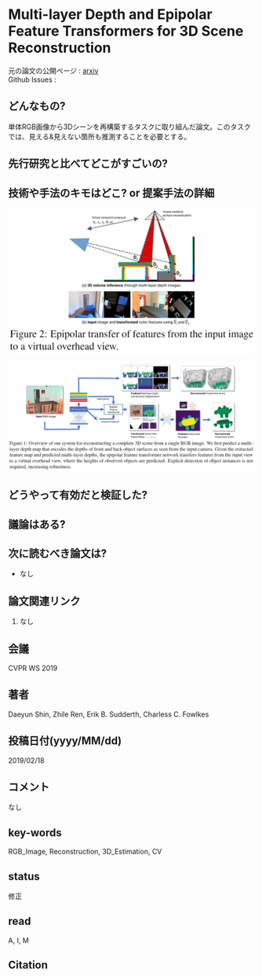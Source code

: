 # Multi-layer Depth and Epipolar Feature Transformers for 3D Scene Reconstruction

元の論文の公開ページ : [arxiv](https://arxiv.org/abs/1902.06729)  
Github Issues : 

## どんなもの?
単体RGB画像から3Dシーンを再構築するタスクに取り組んだ論文。このタスクでは、見える&見えない箇所も推測することを必要とする。

## 先行研究と比べてどこがすごいの?


## 技術や手法のキモはどこ? or 提案手法の詳細

![fig2](img/MDaEFTf3SR/fig2.png)


![fig1](img/MDaEFTf3SR/fig1.png)

## どうやって有効だと検証した?

## 議論はある?

## 次に読むべき論文は?
- なし

## 論文関連リンク
1. なし

## 会議
CVPR WS 2019

## 著者
Daeyun Shin, Zhile Ren, Erik B. Sudderth, Charless C. Fowlkes

## 投稿日付(yyyy/MM/dd)
2019/02/18

## コメント
なし

## key-words
RGB_Image, Reconstruction, 3D_Estimation, CV

## status
修正

## read
A, I, M

## Citation

